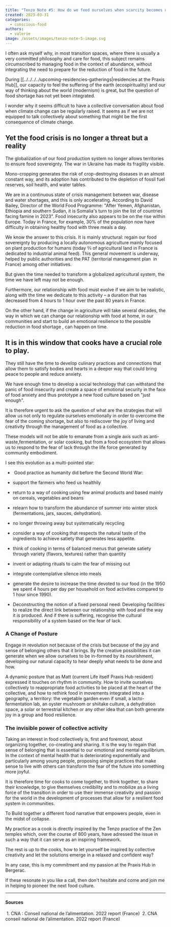 ```yaml
---
title: "Tenzo Note #5: How do we feed ourselves when scarcity becomes our reality?"
created: 2023-03-31
categories: 
  - conscious-food
authors:
  - valerie
image: /assets/images/tenzo-note-5-image.svg
---
```


I often ask myself why, in most transition spaces, where there is usually a very committed philosophy and care for food, this subject remains circumscribed to managing food in the context of abundance, without integrating the need to prepare for the reduction of food in the future.

During [[../../../../upcoming-residencies-gatherings|residencies at the Praxis Hub]], our capacity to feel the suffering of the earth (ecospirituality) and our way of thinking about the world (modernism) is great, but the question of food shortage has not yet been integrated.

I wonder why it seems difficult to have a collective conversation about food when climate change can be regularly raised. It seems as if we are not equipped to talk collectively about something that might be the first consequence of climate change.

## Yet the food crisis is no longer a threat but a reality

The globalization of our food production system no longer allows territories to ensure food sovereignty. The war in Ukraine has made its fragility visible.

Mono-cropping generates the risk of crop-destroying diseases in an almost constant way, and its adoption has contributed to the depletion of fossil fuel reserves, soil health, and water tables.

We are in a continuous state of crisis management between war, disease and water shortages, and this is only accelerating. According to David Bailey, Director of the World Food Programme: "After Yemen, Afghanistan, Ethiopia and southern Sudan, it is Somalia's turn to join the list of countries facing famine in 2023". Food insecurity also appears to be on the rise within Europe. Today in France, for example, 30% of the population now have difficulty in obtaining healthy food with three meals a day. 

We know the answer to this crisis. It is mainly structural: regain our food sovereignty by producing a locally autonomous agriculture mainly focused on plant production for humans (today ⅔ of agricultural land in France is dedicated to industrial animal feed). This general movement is underway, helped by public authorities and the PAT (territorial management plan  in France) among other initiatives. 

But given the time needed to transform a globalized agricultural system, the time we have left may not be enough.   

Furthermore, our relationship with food must evolve if we aim to be realistic, along with the time we dedicate to this activity – a duration that has decreased from 4 hours to 1 hour over the past 80 years in France.

On the other hand, if the change in agriculture will take several decades, the way in which we can change our relationship with food at home, in our communities and start to build an emotional resilience to the possible reduction in food shortage , can happen on time.

## It is in this window that cooks have a crucial role to play. 

They still have the time to develop culinary practices and connections that allow them to satisfy bodies and hearts in a deeper way that could bring peace to people and reduce anxiety. 

We have enough time to develop a social technology that can withstand the panic of food insecurity and create a space of emotional security in the face of food anxiety and thus prototype a new food culture based on "just enough".

It is therefore urgent to ask the question of what are the strategies that will allow us not only to regulate ourselves emotionally in order to overcome the fear of the coming shortage, but also to rediscover the joy of living and creativity through the management of food as a collective.
  
These models will not be able to emanate from a single axis such as anti-waste,fermentation, or solar cooking, but from a food ecosystem that allows us to respond to the fear of lack through the life force generated by community embodiment.  

I see this evolution as a multi-pointed star: 

-    Good practice as humanity did before the Second World War: 
    
-   support the farmers who feed us healthily 
    
-   return to a way of cooking using few animal products and based mainly on cereals, vegetables and beans 
    
-   relearn how to transform the abundance of summer into winter stock (fermentations, jars, sauces, dehydration). 
    
-   no longer throwing away but systematically recycling 
    
-   consider a way of cooking that respects the natural taste of the ingredients to achieve satiety that generates less appetite. 
    
-   think of cooking in terms of balanced menus that generate satiety through variety (flavors, textures) rather than quantity 
    
-   invent or adapting rituals to calm the fear of missing out 
    
-   integrate contemplative silence into meals 
    
-   generate the desire to increase the time devoted to our food (in the 1950 we spent 4 hours per day per household on food activities compared to 1 hour since 1990). 
    
-   Deconstructing the notion of a fixed personal need: Developing facilities to realize the direct link between our relationship with food and the way it is produced. And if there is suffering, recognise the cultural responsibility of a system based on the fear of lack. 

### A Change of Posture 

Engage in revolution not because of the crisis but because of the joy and sense of belonging others that it brings. By the creative possibilities it can generate when we allow ourselves to be in-formed by its nourishment, developing our natural capacity to hear deeply what needs to be done and how.

A dynamic posture that as Matt (current Life itself Praxis Hub resident) expressed it touches on rhythm in community. How to invite ourselves collectively to reappropriate food activities to be placed at the heart of the collective, and how to rethink food in movements integrated into a geography, a territory: the vegetable garden even if small, a lacto-fermentation lab, an oyster mushroom or shiitake culture, a dehydration space, a solar or terrestrial kitchen or any other idea that can both generate joy in a group and food resilience.  

### The invisible power of collective activity 

Taking an interest in food collectively is, first and foremost, about organizing together, co-creating and sharing. It is the way to regain that sense of belonging that is essential to our emotional and mental equilibrium. In the context of mental health that is deteriorating exponentially and particularly among young people, proposing simple practices that make sense to live with others can transform the fear of the future into something more joyful. 

It is therefore time for cooks to come together, to think together, to share their knowledge, to give themselves credibility and to mobilize as a living force of the transition in order to use their immense creativity and passion for the world in the development of processes that allow for a resilient food system in communities.

To Build together a different food narrative that empowers people, even in the midst of collapse. 

My practice as a cook is directly inspired by the Tenzo practice of the Zen temples which, over the course of 800 years, have adressed the issue in such a way that it can serve as an inspiring framework. 

The rest is up to the cooks, how to let yourself be inspired by collective creativity and let the solutions emerge in a relaxed and confident way? 

In any case, this is my commitment and my passion at the Praxis Hub in Bergerac.

If these resonate in you like a call, then don't hesitate and come and join me in helping to pioneer the next food culture. 



---
#### Sources

 1. CNA : Conseil national de l’alimentation. 2022 report (France)
 2. CNA conseil national de l’alimentation. 2022 report (France)
